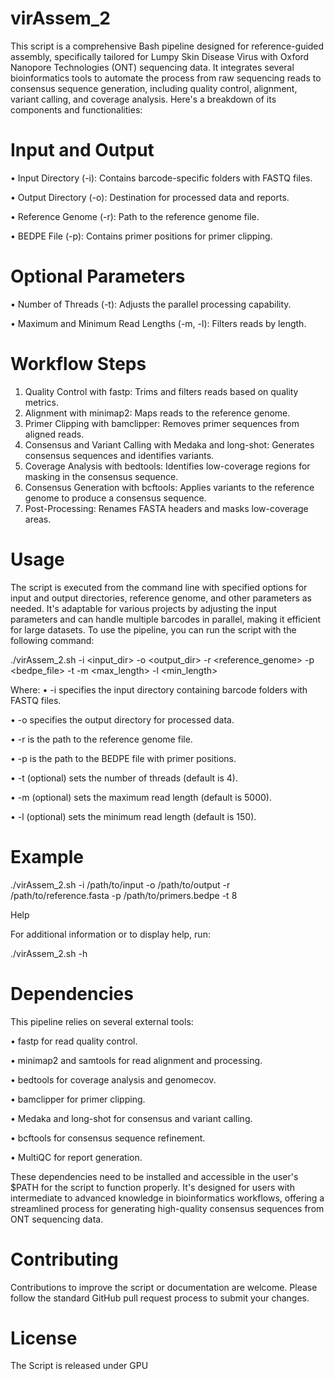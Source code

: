 # virAssem_2


This script is a comprehensive Bash pipeline designed for reference-guided assembly, specifically tailored for Lumpy Skin Disease Virus with Oxford Nanopore Technologies (ONT) sequencing data. It integrates several bioinformatics tools to automate the process from raw sequencing reads to consensus sequence generation, including quality control, alignment, variant calling, and coverage analysis. Here's a breakdown of its components and functionalities:

# Input and Output
•	Input Directory (-i): Contains barcode-specific folders with FASTQ files.

•	Output Directory (-o): Destination for processed data and reports.

•	Reference Genome (-r): Path to the reference genome file.

•	BEDPE File (-p): Contains primer positions for primer clipping.
# Optional Parameters
•	Number of Threads (-t): Adjusts the parallel processing capability.

•	Maximum and Minimum Read Lengths (-m, -l): Filters reads by length.
# Workflow Steps
1.	Quality Control with fastp: Trims and filters reads based on quality metrics.
2.	Alignment with minimap2: Maps reads to the reference genome.
3.	Primer Clipping with bamclipper: Removes primer sequences from aligned reads.
4.	Consensus and Variant Calling with Medaka and long-shot: Generates consensus sequences and identifies variants.
5.	Coverage Analysis with bedtools: Identifies low-coverage regions for masking in the consensus sequence.
6.	Consensus Generation with bcftools: Applies variants to the reference genome to produce a consensus sequence.
7.	Post-Processing: Renames FASTA headers and masks low-coverage areas.
# Usage
The script is executed from the command line with specified options for input and output directories, reference genome, and other parameters as needed. It's adaptable for various projects by adjusting the input parameters and can handle multiple barcodes in parallel, making it efficient for large datasets.
To use the pipeline, you can run the script with the following command:

./virAssem_2.sh -i <input_dir> -o <output_dir> -r <reference_genome> -p <bedpe_file> -t <threads> -m <max_length> -l <min_length> 

Where:
•	-i specifies the input directory containing barcode folders with FASTQ files.

•	-o specifies the output directory for processed data.

•	-r is the path to the reference genome file.

•	-p is the path to the BEDPE file with primer positions.

•	-t (optional) sets the number of threads (default is 4).

•	-m (optional) sets the maximum read length (default is 5000).

•	-l (optional) sets the minimum read length (default is 150).

# Example
./virAssem_2.sh -i /path/to/input -o /path/to/output -r /path/to/reference.fasta -p /path/to/primers.bedpe -t 8 

Help

For additional information or to display help, run:

./virAssem_2.sh -h 

# Dependencies
This pipeline relies on several external tools:

•	fastp for read quality control.

•	minimap2 and samtools for read alignment and processing.

•	bedtools for coverage analysis and genomecov.

•	bamclipper for primer clipping.

•	Medaka and long-shot for consensus and variant calling.

•	bcftools for consensus sequence refinement.

•	MultiQC for report generation.

These dependencies need to be installed and accessible in the user's $PATH for the script to function properly. It's designed for users with intermediate to advanced knowledge in bioinformatics workflows, offering a streamlined process for generating high-quality consensus sequences from ONT sequencing data.

# Contributing
Contributions to improve the script or documentation are welcome. Please follow the standard GitHub pull request process to submit your changes.

# License
The Script is released under GPU


